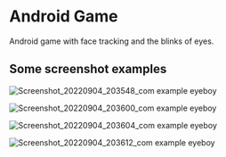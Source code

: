 # Android Game
Android game with face tracking and the blinks of eyes. 
## Some screenshot examples

![Screenshot_20220904_203548_com example eyeboy](https://user-images.githubusercontent.com/55853125/188326706-be6220db-1454-4c35-bd8d-a190daf09f6d.jpg)

![Screenshot_20220904_203600_com example eyeboy](https://user-images.githubusercontent.com/55853125/188326717-ed79cfa4-db41-4104-9d46-db8ec052ac54.jpg)

![Screenshot_20220904_203604_com example eyeboy](https://user-images.githubusercontent.com/55853125/188326728-cb9080e5-c7ae-4a38-a07f-70504d8a8eaf.jpg)

![Screenshot_20220904_203612_com example eyeboy](https://user-images.githubusercontent.com/55853125/188326731-2bc71592-ba1b-402b-9f68-1c60b3fb85bd.jpg)
